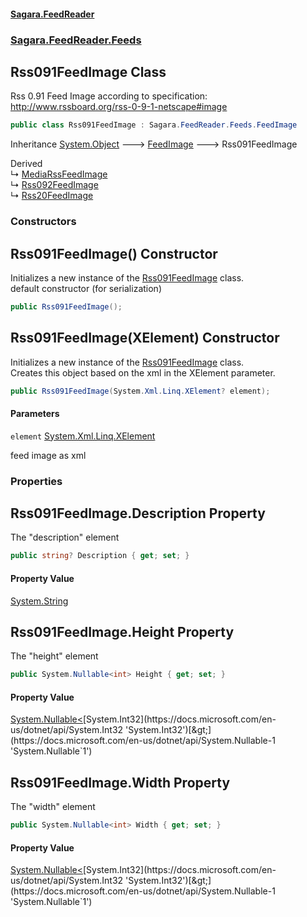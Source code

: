 #### [Sagara.FeedReader](index.md 'index')
### [Sagara.FeedReader.Feeds](index.md#Sagara.FeedReader.Feeds 'Sagara.FeedReader.Feeds')

## Rss091FeedImage Class

Rss 0.91 Feed Image according to specification: http://www.rssboard.org/rss-0-9-1-netscape#image

```csharp
public class Rss091FeedImage : Sagara.FeedReader.Feeds.FeedImage
```

Inheritance [System.Object](https://docs.microsoft.com/en-us/dotnet/api/System.Object 'System.Object') &#129106; [FeedImage](Sagara.FeedReader.Feeds.FeedImage.md 'Sagara.FeedReader.Feeds.FeedImage') &#129106; Rss091FeedImage

Derived  
&#8627; [MediaRssFeedImage](Sagara.FeedReader.Feeds.MediaRssFeedImage.md 'Sagara.FeedReader.Feeds.MediaRssFeedImage')  
&#8627; [Rss092FeedImage](Sagara.FeedReader.Feeds.Rss092FeedImage.md 'Sagara.FeedReader.Feeds.Rss092FeedImage')  
&#8627; [Rss20FeedImage](Sagara.FeedReader.Feeds.Rss20FeedImage.md 'Sagara.FeedReader.Feeds.Rss20FeedImage')
### Constructors

<a name='Sagara.FeedReader.Feeds.Rss091FeedImage.Rss091FeedImage()'></a>

## Rss091FeedImage() Constructor

Initializes a new instance of the [Rss091FeedImage](Sagara.FeedReader.Feeds.Rss091FeedImage.md 'Sagara.FeedReader.Feeds.Rss091FeedImage') class.  
default constructor (for serialization)

```csharp
public Rss091FeedImage();
```

<a name='Sagara.FeedReader.Feeds.Rss091FeedImage.Rss091FeedImage(System.Xml.Linq.XElement)'></a>

## Rss091FeedImage(XElement) Constructor

Initializes a new instance of the [Rss091FeedImage](Sagara.FeedReader.Feeds.Rss091FeedImage.md 'Sagara.FeedReader.Feeds.Rss091FeedImage') class.  
Creates this object based on the xml in the XElement parameter.

```csharp
public Rss091FeedImage(System.Xml.Linq.XElement? element);
```
#### Parameters

<a name='Sagara.FeedReader.Feeds.Rss091FeedImage.Rss091FeedImage(System.Xml.Linq.XElement).element'></a>

`element` [System.Xml.Linq.XElement](https://docs.microsoft.com/en-us/dotnet/api/System.Xml.Linq.XElement 'System.Xml.Linq.XElement')

feed image as xml
### Properties

<a name='Sagara.FeedReader.Feeds.Rss091FeedImage.Description'></a>

## Rss091FeedImage.Description Property

The "description" element

```csharp
public string? Description { get; set; }
```

#### Property Value
[System.String](https://docs.microsoft.com/en-us/dotnet/api/System.String 'System.String')

<a name='Sagara.FeedReader.Feeds.Rss091FeedImage.Height'></a>

## Rss091FeedImage.Height Property

The "height" element

```csharp
public System.Nullable<int> Height { get; set; }
```

#### Property Value
[System.Nullable&lt;](https://docs.microsoft.com/en-us/dotnet/api/System.Nullable-1 'System.Nullable`1')[System.Int32](https://docs.microsoft.com/en-us/dotnet/api/System.Int32 'System.Int32')[&gt;](https://docs.microsoft.com/en-us/dotnet/api/System.Nullable-1 'System.Nullable`1')

<a name='Sagara.FeedReader.Feeds.Rss091FeedImage.Width'></a>

## Rss091FeedImage.Width Property

The "width" element

```csharp
public System.Nullable<int> Width { get; set; }
```

#### Property Value
[System.Nullable&lt;](https://docs.microsoft.com/en-us/dotnet/api/System.Nullable-1 'System.Nullable`1')[System.Int32](https://docs.microsoft.com/en-us/dotnet/api/System.Int32 'System.Int32')[&gt;](https://docs.microsoft.com/en-us/dotnet/api/System.Nullable-1 'System.Nullable`1')